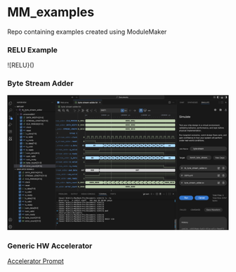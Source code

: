 # MM_examples
Repo containing examples created using ModuleMaker

### RELU Example
![RELU}()
### Byte Stream Adder
![Image](byte_stream_adder/BSA.png)
### Generic HW Accelerator
[Accelerator Prompt](https://gist.github.com/nikhil-cogni/3928665daba3578615176726667b9a98)


